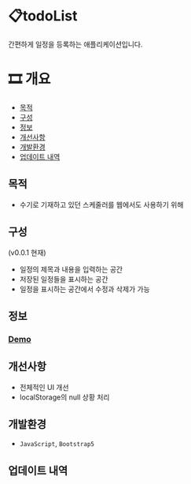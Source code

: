 # 📋todoList
간편하게 일정을 등록하는 애플리케이션입니다.

# 🎞️ 개요
- [목적](#목적)
- [구성](#구성)
- [정보](#정보)
- [개선사항](#개선사항)
- [개발환경](#개발환경)
- [업데이트 내역](#업데이트-내역)

## 목적
- 수기로 기재하고 있던 스케줄러를 웹에서도 사용하기 위해 

## 구성 
(v0.0.1 현재)
- 일정의 제목과 내용을 입력하는 공간
- 저장된 일정들을 표시하는 공간
- 일정을 표시하는 공간에서 수정과 삭제가 가능

## 정보
  ### [Demo](https://ohoraming.github.io/todoList/)
  
## 개선사항
- 전체적인 UI 개선
- localStorage의 null 상황 처리
 
## 개발환경
- `JavaScript`, `Bootstrap5`

## 업데이트 내역

